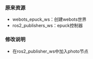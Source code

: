 ### 原来资源
- webots_epuck_ws：创建webots世界
- ros2_publishers_ws：epuck控制器

### 修改说明
- 在ros2_publisher_ws中加入photo节点